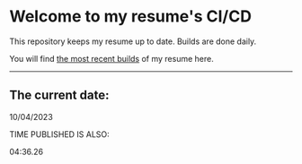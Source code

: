 # Welcome to my resume's CI/CD
This repository keeps my resume up to date. Builds are done daily.
  
You will find [the most recent builds](output/) of my resume here.
* * *
 
## The current date:  
 10/04/2023 
   
  
  
 TIME PUBLISHED IS ALSO: 
  
 04:36.26 
  
  
